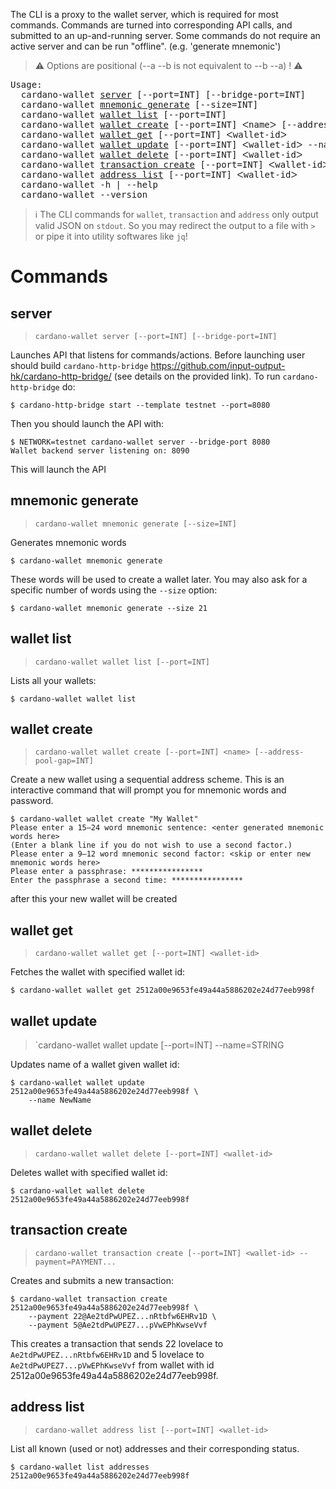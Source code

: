 The CLI is a proxy to the wallet server, which is required for most commands. Commands are turned into corresponding API calls, and submitted to an up-and-running server. Some commands do not require an active server and can be run "offline". (e.g. 'generate mnemonic')

> :warning: Options are positional (--a --b is not equivalent to --b --a) ! :warning:

<!-- 
ATTENTION:

The left and right chevrons (`<` and `>`) aren't displayed in markdown, nor anything in between. So below, I am using
special unicode characters that look alike: `ᐸ` and `ᐳ`
-->

<pre>
Usage:
  cardano-wallet <a href="#server">server</a> [--port=INT] [--bridge-port=INT]
  cardano-wallet <a href="#mnemonic-generate">mnemonic generate</a> [--size=INT]
  cardano-wallet <a href="#wallet-list">wallet list</a> [--port=INT]
  cardano-wallet <a href="#wallet-create">wallet create</a> [--port=INT] ᐸnameᐳ [--address-pool-gap=INT]
  cardano-wallet <a href="#wallet-get">wallet get</a> [--port=INT] ᐸwallet-idᐳ
  cardano-wallet <a href="#wallet-update">wallet update</a> [--port=INT] ᐸwallet-idᐳ --name=STRING
  cardano-wallet <a href="#wallet-delete">wallet delete</a> [--port=INT] ᐸwallet-idᐳ
  cardano-wallet <a href="#transaction-create">transaction create</a> [--port=INT] ᐸwallet-idᐳ --payment=PAYMENT...
  cardano-wallet <a href="#address-list">address list</a> [--port=INT] ᐸwallet-idᐳ
  cardano-wallet -h | --help
  cardano-wallet --version
</pre> 

> :information_source: The CLI commands for `wallet`, `transaction` and `address` only output valid JSON on `stdout`. So you may redirect the output to a file with `>` or pipe it into utility softwares like `jq`!

# Commands

## server

> `cardano-wallet server [--port=INT] [--bridge-port=INT]`

Launches API that listens for commands/actions. Before launching user should build `cardano-http-bridge` https://github.com/input-output-hk/cardano-http-bridge/ (see details on the provided link). To run `cardano-http-bridge` do:

```
$ cardano-http-bridge start --template testnet --port=8080
```

Then you should launch the API with:

```
$ NETWORK=testnet cardano-wallet server --bridge-port 8080
Wallet backend server listening on: 8090
```

This will launch the API

## mnemonic generate

> `cardano-wallet mnemonic generate [--size=INT]`

Generates mnemonic words

```
$ cardano-wallet mnemonic generate
```

These words will be used to create a wallet later. You may also ask for a specific number of words using the `--size` option:

```
$ cardano-wallet mnemonic generate --size 21
```

## wallet list

> `cardano-wallet wallet list [--port=INT]`

Lists all your wallets:

```
$ cardano-wallet wallet list
```

## wallet create

> `cardano-wallet wallet create [--port=INT] <name> [--address-pool-gap=INT]`

Create a new wallet using a sequential address scheme. This is an interactive command that will prompt you for mnemonic words and password.

```
$ cardano-wallet wallet create "My Wallet"
Please enter a 15–24 word mnemonic sentence: <enter generated mnemonic words here>
(Enter a blank line if you do not wish to use a second factor.)
Please enter a 9–12 word mnemonic second factor: <skip or enter new mnemonic words here>
Please enter a passphrase: ****************
Enter the passphrase a second time: ****************
```

after this your new wallet will be created

## wallet get

> `cardano-wallet wallet get [--port=INT] <wallet-id>`

Fetches the wallet with specified wallet id:

```
$ cardano-wallet wallet get 2512a00e9653fe49a44a5886202e24d77eeb998f
```

## wallet update

> `cardano-wallet wallet update [--port=INT] <wallet-id> --name=STRING

Updates name of a wallet given wallet id:

```
$ cardano-wallet wallet update 2512a00e9653fe49a44a5886202e24d77eeb998f \
    --name NewName
```

## wallet delete

> `cardano-wallet wallet delete [--port=INT] <wallet-id>` 

Deletes wallet with specified wallet id:

```
$ cardano-wallet wallet delete 2512a00e9653fe49a44a5886202e24d77eeb998f
```

## transaction create

> `cardano-wallet transaction create [--port=INT] <wallet-id> --payment=PAYMENT...`

Creates and submits a new transaction:

```
$ cardano-wallet transaction create 2512a00e9653fe49a44a5886202e24d77eeb998f \
    --payment 22@Ae2tdPwUPEZ...nRtbfw6EHRv1D \
    --payment 5@Ae2tdPwUPEZ7...pVwEPhKwseVvf
```

This creates a transaction that sends 22 lovelace to `Ae2tdPwUPEZ...nRtbfw6EHRv1D` and 5 lovelace to `Ae2tdPwUPEZ7...pVwEPhKwseVvf` from wallet with id 2512a00e9653fe49a44a5886202e24d77eeb998f.

## address list

> `cardano-wallet address list [--port=INT] <wallet-id>` 

List all known (used or not) addresses and their corresponding status.

```
$ cardano-wallet list addresses 2512a00e9653fe49a44a5886202e24d77eeb998f
```